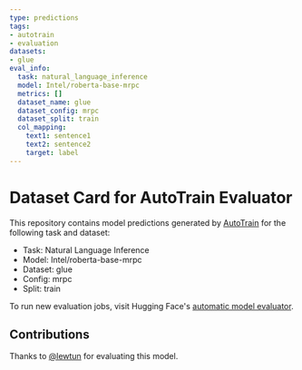 ```yaml
---
type: predictions
tags:
- autotrain
- evaluation
datasets:
- glue
eval_info:
  task: natural_language_inference
  model: Intel/roberta-base-mrpc
  metrics: []
  dataset_name: glue
  dataset_config: mrpc
  dataset_split: train
  col_mapping:
    text1: sentence1
    text2: sentence2
    target: label
---
```

# Dataset Card for AutoTrain Evaluator

This repository contains model predictions generated by [AutoTrain](https://huggingface.co/autotrain) for the following task and dataset:

* Task: Natural Language Inference
* Model: Intel/roberta-base-mrpc
* Dataset: glue
* Config: mrpc
* Split: train

To run new evaluation jobs, visit Hugging Face's [automatic model evaluator](https://huggingface.co/spaces/autoevaluate/model-evaluator).

## Contributions

Thanks to [@lewtun](https://huggingface.co/lewtun) for evaluating this model.